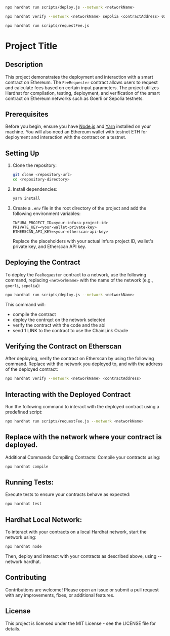 
```sh
npx hardhat run scripts/deploy.js --network <networkName>

npx hardhat verify --network <networkName> sepolia <contractAddress> 0x5a9652ff0493D6fFa37F56F8278a8F5F22A3B551

npx hardhat run scripts/requestFee.js
```

# Project Title

## Description

This project demonstrates the deployment and interaction with a smart contract on Ethereum. The `FeeRequester` contract allows users to request and calculate fees based on certain input parameters. The project utilizes Hardhat for compilation, testing, deployment, and verification of the smart contract on Ethereum networks such as Goerli or Sepolia testnets.

## Prerequisites

Before you begin, ensure you have [Node.js](https://nodejs.org/) and [Yarn](https://classic.yarnpkg.com/en/docs/install) installed on your machine. You will also need an Ethereum wallet with testnet ETH for deployment and interaction with the contract on a testnet.

## Setting Up

1. Clone the repository:
    ```sh
    git clone <repository-url>
    cd <repository-directory>
    ```

2. Install dependencies:
    ```sh
    yarn install
    ```

3. Create a `.env` file in the root directory of the project and add the following environment variables:
    ```plaintext
    INFURA_PROJECT_ID=<your-infura-project-id>
    PRIVATE_KEY=<your-wallet-private-key>
    ETHERSCAN_API_KEY=<your-etherscan-api-key>
    ```

    Replace the placeholders with your actual Infura project ID, wallet's private key, and Etherscan API key.

## Deploying the Contract

To deploy the `FeeRequester` contract to a network, use the following command, replacing `<networkName>` with the name of the network (e.g., `goerli`, `sepolia`):

```sh
npx hardhat run scripts/deploy.js --network <networkName>
```
This command will:
-  compile the contract
-  deploy the contrqct on the network selected
-  verify the contract with the code and the abi
-  send 1 LINK to the contract to use the ChainLink Oracle

## Verifying the Contract on Etherscan
After deploying, verify the contract on Etherscan by using the following command. Replace <networkName> with the network you deployed to, and <contractAddress> with the address of the deployed contract:

```sh
npx hardhat verify --network <networkName> <contractAddress>
```

## Interacting with the Deployed Contract
Run the following command to interact with the deployed contract using a predefined script:

```sh
npx hardhat run scripts/requestFee.js --network <networkName>
```

## Replace <networkName> with the network where your contract is deployed.

Additional Commands
Compiling Contracts:
Compile your contracts using:

```sh
npx hardhat compile
```

## Running Tests:
Execute tests to ensure your contracts behave as expected:

```sh
npx hardhat test
```

## Hardhat Local Network:
To interact with your contracts on a local Hardhat network, start the network using:

```sh
npx hardhat node
```
Then, deploy and interact with your contracts as described above, using --network hardhat.

## Contributing
Contributions are welcome! Please open an issue or submit a pull request with any improvements, fixes, or additional features.

## License
This project is licensed under the MIT License - see the LICENSE file for details.
